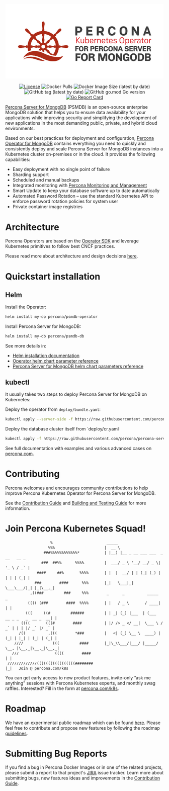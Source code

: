 ![Percona Distribution for MongoDB Operator](operator.png)

<div align="center">

[![License](https://img.shields.io/badge/License-Apache%202.0-blue.svg)](https://opensource.org/licenses/Apache-2.0)
![Docker Pulls](https://img.shields.io/docker/pulls/percona/percona-server-mongodb-operator)
![Docker Image Size (latest by date)](https://img.shields.io/docker/image-size/percona/percona-server-mongodb-operator)
![GitHub tag (latest by date)](https://img.shields.io/github/v/tag/percona/percona-server-mongodb-operator)
![GitHub go.mod Go version](https://img.shields.io/github/go-mod/go-version/percona/percona-server-mongodb-operator)
[![Go Report Card](https://goreportcard.com/badge/github.com/percona/percona-server-mongodb-operator)](https://goreportcard.com/report/github.com/percona/percona-server-mongodb-operator)

</div>

[Percona Server for MongoDB](https://www.percona.com/software/mongodb/percona-server-for-mongodb) (PSMDB) is an open-source enterprise MongoDB solution that helps you to ensure data availability for your applications while improving security and simplifying the development of new applications in the most demanding public, private, and hybrid cloud environments.

Based on our best practices for deployment and configuration, [Percona Operator for MongoDB](https://www.percona.com/doc/kubernetes-operator-for-psmongodb/index.html) contains everything you need to quickly and consistently deploy and scale Percona Server for MongoDB instances into a Kubernetes cluster on-premises or in the cloud. It provides the following capabilities:

- Easy deployment with no single point of failure
- Sharding support
- Scheduled and manual backups
- Integrated monitoring with [Percona Monitoring and Management](https://www.percona.com/software/database-tools/percona-monitoring-and-management)
- Smart Update to keep your database software up to date automatically
- Automated Password Rotation – use the standard Kubernetes API to enforce password rotation policies for system user
- Private container image registries

# Architecture

Percona Operators are based on the [Operator SDK](https://github.com/operator-framework/operator-sdk) and leverage Kubernetes primitives to follow best CNCF practices.

Please read more about architecture and design decisions [here](https://www.percona.com/doc/kubernetes-operator-for-psmongodb/architecture.html).

# Quickstart installation

## Helm

Install the Operator:

```bash
helm install my-op percona/psmdb-operator
```

Install Percona Server for MongoDB:

```bash
helm install my-db percona/psmdb-db
```

See more details in:

- [Helm installation documentation](https://www.percona.com/doc/kubernetes-operator-for-psmongodb/helm.html)
- [Operator helm chart parameter reference](https://github.com/percona/percona-helm-charts/blob/main/charts/psmdb-operator)
- [Percona Server for MongoDB helm chart parameters reference](https://github.com/percona/percona-helm-charts/blob/main/charts/psmdb-db)

## kubectl

It usually takes two steps to deploy Percona Server for MongoDB on Kubernetes:

Deploy the operator from `deploy/bundle.yaml`:

```sh
kubectl apply --server-side -f https://raw.githubusercontent.com/percona/percona-server-mongodb-operator/main/deploy/bundle.yaml
```

Deploy the database cluster itself from `deploy/cr.yaml

```sh
kubectl apply -f https://raw.githubusercontent.com/percona/percona-server-mongodb-operator/main/deploy/cr-minimal.yaml
```

See full documentation with examples and various advanced cases on [percona.com](https://www.percona.com/doc/kubernetes-operator-for-psmongodb/index.html).

# Contributing

Percona welcomes and encourages community contributions to help improve Percona Kubernetes Operator for Percona Server for MongoDB.

See the [Contribution Guide](CONTRIBUTING.md) and [Building and Testing Guide](e2e-tests/README.md) for more information.

# Join Percona Kubernetes Squad!                                                                           
```                                                                                     
                    %                        _____                
                   %%%                      |  __ \                                          
                 ###%%%%%%%%%%%%*           | |__) |__ _ __ ___ ___  _ __   __ _             
                ###  ##%%      %%%%         |  ___/ _ \ '__/ __/ _ \| '_ \ / _` |            
              ####     ##%       %%%%       | |  |  __/ | | (_| (_) | | | | (_| |            
             ###        ####      %%%       |_|   \___|_|  \___\___/|_| |_|\__,_|           
           ,((###         ###     %%%        _      _          _____                       _
          (((( (###        ####  %%%%       | |   / _ \       / ____|                     | | 
         (((     ((#         ######         | | _| (_) |___  | (___   __ _ _   _  __ _  __| | 
       ((((       (((#        ####          | |/ /> _ </ __|  \___ \ / _` | | | |/ _` |/ _` |
      /((          ,(((        *###         |   <| (_) \__ \  ____) | (_| | |_| | (_| | (_| |
    ////             (((         ####       |_|\_\\___/|___/ |_____/ \__, |\__,_|\__,_|\__,_|
   ///                ((((        ####                                  | |                  
 /////////////(((((((((((((((((########                                 |_|   Join @ percona.com/k8s   
```

You can get early access to new product features, invite-only ”ask me anything” sessions with Percona Kubernetes experts, and monthly swag raffles. Interested? Fill in the form at [percona.com/k8s](https://www.percona.com/k8s).

# Roadmap

We have an experimental public roadmap which can be found [here](https://github.com/percona/roadmap/projects/1). Please feel free to contribute and propose new features by following the roadmap [guidelines](https://github.com/percona/roadmap).

# Submitting Bug Reports

If you find a bug in Percona Docker Images or in one of the related projects, please submit a report to that project's [JIRA](https://jira.percona.com/projects/K8SPSMDB/issues/K8SPSMDB-555?filter=allopenissues) issue tracker. Learn more about submitting bugs, new features ideas and improvements in the [Contribution Guide](CONTRIBUTING.md).
